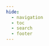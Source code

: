 ```yaml
---
hide:
  - navigation
  - toc
  - search
  - footer
---
```


<!DOCTYPE html>
<html lang="en">

<head>
    <meta charset="UTF-8">
    <meta name="viewport" content="width=device-width, initial-scale=1.0">
    <title>Tomoni</title>
    <style>
        body {
            margin: 0;
            padding: 0;
            font-family: Arial, sans-serif;
            background-size: cover;
            background-position: center;
            transition: background-image 1s ease-in-out;
            height: 100vh;
            display: flex;
            flex-direction: column;
            justify-content: center;
            align-items: center;
        }
        
        .title {
            font-size: 3rem;
            color: #ffffff;
            text-align: center;
            margin-bottom: 30px;
            text-shadow: 2px 2px 4px rgba(0, 0, 0, 0.5);
        }

        .button {
            position: absolute;
            bottom: 80px;
            right: 80px;
            padding: 15px 30px;
            background-color: black;
            color: #ffffff;
            border: 2px solid white;
            /*border-radius: 5px;*/
            font-size: 1.5rem;
            cursor: pointer;
            opacity:0.8;
            transition: background-color 0.3s;
        }

        .button:hover {
            background-color: gray;
        }

        .md-header,
        h1 {
            display: none;
        }
    </style>
</head>

<body id="background" style="background-image: url('images/bg1.jpg');">

    <button class="button" onclick="enterSite()">Enter Tomoni ▶︎</button>

    <script>
        var backgrounds = ['futabayamae.jpg', 'taiheiteam.jpg', 'bg1.jpg', 'bg2.jpg', 'bg3.jpg', 'bg4.jpg', 'bg5.jpg', 'bg6.jpg', 'bg7.jpg', 'bg8.jpg', 'bg9.jpg', 'bg10.jpg', 'bg11.jpg', 'bg12.jpg', 'bg12.jpg', 'bg13.jpg','drone1.jpg','drone2.jpg','drone3.jpg'];

        function enterSite() {
            // Redirect to your main site
            window.location.href = 'gallery';
        }

        // Generate a random index for the initial background image
        var initialIndex = Math.floor(Math.random() * backgrounds.length);
        document.getElementById('background').style.backgroundImage = 'url("images/' + backgrounds[initialIndex] + '")';

        setInterval(function () {
            var index = Math.floor(Math.random() * backgrounds.length);
            document.getElementById('background').style.backgroundImage = 'url("images/' + backgrounds[index] + '")';
        }, 5000); // Change background every 5 seconds (adjust as needed)
    </script>
</body>

</html>
